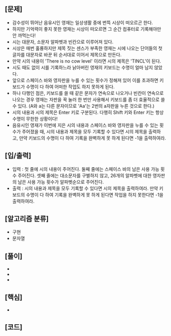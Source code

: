 <h2>[문제]</h2>

<ul>
    <li>감수성이 뛰어난 음유시인 영재는 일상생활 중에 번뜩 시상이 떠오르곤 한다.</li>
    <li>하지만 기억력이 좋지 못한 영재는 시상이 떠오르면 그 순간 컴퓨터로 기록해야만 안 까먹는다!</li>    
    <li>시는 대문자, 소문자 알파벳과 빈칸으로 이루어져 있다.</li>
    <li>시상은 매번 훌륭하지만 제목 짓는 센스가 부족한 영재는 시에 나오는 단어들의 첫 글자를 대문자로 바꾼 뒤 순서대로 이어서 제목으로 만든다.</li>
    <li>만약 시의 내용이 'There is no cow level' 이라면 시의 제목은 'TINCL'이 된다.</li>
    <li>시도 때도 없이 시를 기록하느라 낡아버린 영재의 키보드는 수명이 얼마 남지 않았다.</li>
    <li>앞으로 스페이스 바와 영자판을 누를 수 있는 횟수가 정해져 있어 이를 초과하면 키보드가 수명이 다 하여 어떠한 작업도 하지 못하게 된다.</li>
    <li>하나 다행인 점은, 키보드를 쓸 때 같은 문자가 연속으로 나오거나 빈칸이 연속으로 나오는 경우 영재는 자판을 꾹 눌러 한 번만 사용해서 키보드를 좀 더 효율적으로 쓸 수 있다. (A와 a는 다른 문자이므로 'Aa'는 2번의 a자판을 누른 것으로 한다.)</li>
    <li>시의 내용과 시의 제목은 Enter 키로 구분된다. 다행히 Shift 키와 Enter 키는 항상 수명이 무한한 상황이다!</li>
    <li>음유시인 영재가 이번에 지은 시의 내용과 스페이스 바와 영자판을 누를 수 있는 횟수가 주어졌을 때, 시의 내용과 제목을 모두 기록할 수 있다면 시의 제목을 출력하고, 만약 키보드의 수명이 다 하여 기록을 완벽하게 못 하게 된다면 -1을 출력하여라.</li>
</ul>

<h2>[입/출력]</h2>
<ul>
    <li>입력 : 첫 줄에 시의 내용이 주어진다. 둘째 줄에는 스페이스 바의 남은 사용 가능 횟수 주어진다. 셋째 줄에는 대소문자를 구별하지 않고, 26개의 알파벳에 대한 영자판의 남은 사용 가능 횟수가 알파벳순으로 주어진다.</li>
    <li>출력 : 시의 내용과 제목을 모두 기록할 수 있다면 시의 제목을 출력하여라. 만약 키보드의 수명이 다 하여 기록을 완벽하게 못 하게 된다면 작업을 하지 못한다면 -1을 출력하여라.</li>
</ul>

<h2>[알고리즘 분류]</h2>
<ul>
    <li>구현</li>
    <li>문자열</li>
</ul>

<h2>[풀이]</h2>
<ul>
    <li></li>
    <li></li>
    <li></li>
</ul>

<h2>[핵심]</h2>
<ul>
    <li></li>
</ul>

<h2>[코드]</h2>

```python

```



